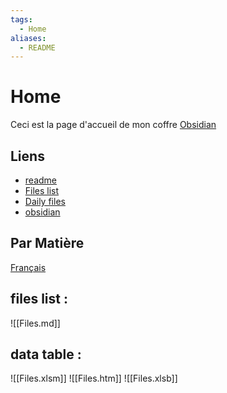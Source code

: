 ```yaml
---
tags:
  - Home
aliases:
  - README
---
```

# Home
Ceci est la page d'accueil de mon coffre [Obsidian](https://obsidian.md)
## Liens
+ [readme](README.md)
+ [Files list](Files.md)
+ [Daily files](<Daily Note/Daily_files.md>)
+ [obsidian](https://obsidian.md)

## Par Matière
[Français](Français.md)

## files list :
![[Files.md]]

## data table :
![[Files.xlsm]]
![[Files.htm]]
![[Files.xlsb]]